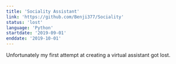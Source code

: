 ```yaml
---
title: 'Sociality Assistant'
link: 'https://github.com/Benji377/Sociality'
status: 'lost'
language: 'Python'
startdate: '2019-09-01'
enddate: '2019-10-01'
---
```


Unfortunately my first attempt at creating a virtual assistant got lost.